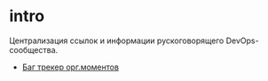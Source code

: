 # intro

Централизация ссылок и информации рускоговорящего DevOps-сообщества.

* [Баг трекер орг.моментов](../../issues)
